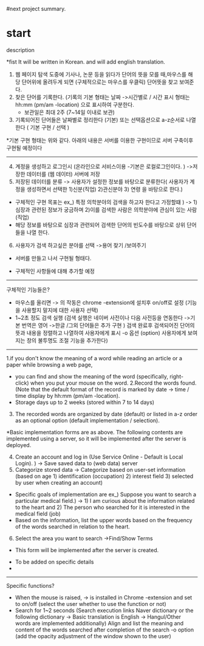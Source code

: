 #next project summary.

# start
description

*fist It will be written in Korean. and will add english translation.

1. 웹 페이지 탐색 도중에 기사나, 논문 등을 읽다가 단어의 뜻을 모를 때,마우스를 해당 단어위에 올려두게 되면 (구체적으로는 마우스를 우클릭) 단어뜻을 찾고 보여준다.
2. 찾은 단어를 기록한다. (기록의 기본 형태는 날짜 ->시간별로 / 시간 표시 형태는 hh:mm (pm/am -location) 으로 표시하여 구분한다.  
   - 보관일은 최대 2주 (7~14일 이내로 보관)
3. 기록되어진 단어들은 날짜별로 정리한다 (기본) 또는 선택옵션으로 a-z순서로 나열한다 ( 기본 구현 / 선택 )

*기본 구현 형태는 위와 같다.
 아래의 내용은 서버를 이용한 구현이므로 서버 구축이후 구현될 예정이다
 
-----------------------------------------------------------------------------------------------------------

4. 계정을 생성하고 로그인시 (온라인으로 서비스이용 -기본은 로컬로그인이다. ) ->저장한 데이터를 (웹 데이터) 서버에 저장 
5. 저장된 데이터를 분류 -> 사용자가 설정한 정보를 바탕으로 분류한다( 사용자가 계정을 생성하면서 선택한 1)신분(직업) 2)관신분야 3) 연령 을 바탕으로 한다.)
  - 구체적인 구현 목표는 ex_) 특정 의학분야의 검색을 하고자 한다고 가정할떄 ) -> 1) 심장과 관련된 정보가 궁금하며 2)이를 검색한 사람은 의학분야에 관심이 있는 사람 (직업)
  - 해당 정보를 바탕으로 심장과 관련되어 검색한 단어의 빈도수를 바탕으로 상위 단어들을 나열 한다. 
6. 사용자가 검색 하고싶은 분야를 선택 ->용어 찾기 /보여주기 


* 서버를 만들고 나서 구현될 형태다.
 - 구체적인 사항들에 대해 추가할 예정
-----------------------------------------------------------------------------------------------------------

구체적인 기능들은? 

- 마우스를 올리면 -> 의 작동은 chrome -extension에 설치후 on/off로 설정 (기능을 사용할지 말지에 대한 사용자 선택)
- 1~2초 정도 검색 실행 (검색 실행은 네이버 사전이나 다음 사전등을 연동한다 ->기본 번역은 영어 ->한글 /그외 단어들은 추가 구현 ) 
  검색 완료후 검색되어진 단어의 뜻과 내용을 정렬하고 나열하여 사용자에게 표시 -o 옵션 (option) 사용자에게 보여지는 창의 불투명도 조절 기능을 추가한다) 
  
  
-----------------------------------------------------------------------------------------------------------

1.if you don't know the meaning of a word while reading an article or a paper while browsing a web page, 
  - you can find and show the meaning of the word (specifically, right-  click) when you put your mouse on the word.
2.Record the words found. (Note that the default format of the record is marked by date -> time / time display by hh:mm (pm/am -location).
  - Storage days up to 2 weeks (stored within 7 to 14 days)
3. The recorded words are organized by date (default) or listed in a-z order as an optional option (default implementation / selection).

*Basic implementation forms are as above. The following contents are implemented using a server, so it will be implemented after the server is deployed.

4. Create an account and log in (Use Service Online - Default is Local Login). ) -> Save saved data to (web data) server
5. Categorize stored data -> Categorize based on user-set information (based on age 1) identification (occupation) 2) interest field 3) selected by user when creating an account)
- Specific goals of implementation are ex_) Suppose you want to search a particular medical field.) -> 1) I am curious about the information related to the heart and 2) The person who searched for it is interested in the medical field (job)
- Based on the information, list the upper words based on the frequency of the words searched in relation to the heart.
6. Select the area you want to search ->Find/Show Terms


* This form will be implemented after the server is created.
- To be added on specific details
- 
-----------------------------------------------------------------------------------------------------------
Specific functions?

- When the mouse is raised, -> is installed in Chrome -extension and set to on/off (select the user whether to use the function or not)
- Search for 1~2 seconds (Search execution links Naver dictionary or the following dictionary -> Basic translation is English -> Hangul/Other words are implemented additionally)
Align and list the meaning and content of the words searched after completion of the search -o option (add the opacity adjustment of the window shown to the user)
